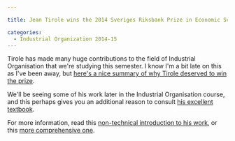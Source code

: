 ```yaml
---

title: Jean Tirole wins the 2014 Sveriges Riksbank Prize in Economic Sciences in Memory of Alfred Nobel

categories:
  - Industrial Organization 2014-15
---
```

Tirole has made many huge contributions to the field of Industrial Organisation that we're studying this semester. I know I'm a bit late on this as I've been away, but <a title="Jean Tirole's Nobel" href="https://www.newyorker.com/news/john-cassidy/worthy-economics-nobel-jean-tirole" target="_blank">here's a nice summary of why Tirole deserved to win the prize</a>.

We'll be seeing some of his work later in the Industrial Organisation course, and this perhaps gives you an additional reason to consult <a href="https://www.amazon.co.uk/gp/product/0262200716/ref=as_li_ss_tl?ie=UTF8&amp;camp=1634&amp;creative=19450&amp;creativeASIN=0262200716&amp;linkCode=as2&amp;tag=tholdenorg-21" target="_blank">his excellent textbook</a>.

For more information, read this <a href="https://www.nobelprize.org/nobel_prizes/economic-sciences/laureates/2014/popular-economicsciences2014.pdf" target="_blank">non-technical introduction to his work</a>, or this <a href="https://www.nobelprize.org/nobel_prizes/economic-sciences/laureates/2014/advanced-economicsciences2014.pdf" target="_blank">more comprehensive one</a>.